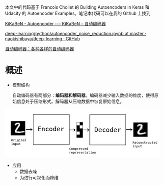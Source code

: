 本文中的代码基于 Francois Chollet 的 Building Autoencoders in Keras 和 Udacity 的 Autoencoder Examples。笔记本代码可以在我的 Github 上找到

[KiKaBeN - Autoencoder --- KiKaBeN - 自动编码器](https://kikaben.com/how-to-reduce-image-noises-by-autoencoder/)

[deep-learning/python/autoencoder_noise_reduction.ipynb at master · naokishibuya/deep-learning · GitHub](https://github.com/naokishibuya/deep-learning/blob/master/python/autoencoder_noise_reduction.ipynb)

[自动编码器：各种各样的自动编码器](https://keras-cn.readthedocs.io/en/latest/legacy/blog/autoencoder/)

# 概述

- 模型结构

  自动编码器有两部分：**编码器和解码器**。编码器减少输入数据的维度，使得原始信息处于压缩形式。解码器从压缩数据中恢复原始信息。

![自编码器](..\示例图片\自编码器.jpg)

- 应用
  - 数据去噪
  - 为进行可视化而降维